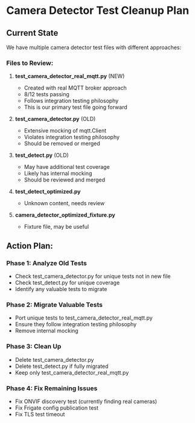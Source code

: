 # Camera Detector Test Cleanup Plan

## Current State
We have multiple camera detector test files with different approaches:

### Files to Review:
1. **test_camera_detector_real_mqtt.py** (NEW)
   - Created with real MQTT broker approach
   - 8/12 tests passing
   - Follows integration testing philosophy
   - This is our primary test file going forward

2. **test_camera_detector.py** (OLD) 
   - Extensive mocking of mqtt.Client
   - Violates integration testing philosophy
   - Should be removed or merged

3. **test_detect.py** (OLD)
   - May have additional test coverage
   - Likely has internal mocking
   - Should be reviewed and merged

4. **test_detect_optimized.py**
   - Unknown content, needs review

5. **camera_detector_optimized_fixture.py**
   - Fixture file, may be useful

## Action Plan:

### Phase 1: Analyze Old Tests
- Check test_camera_detector.py for unique tests not in new file
- Check test_detect.py for unique coverage
- Identify any valuable tests to migrate

### Phase 2: Migrate Valuable Tests
- Port unique tests to test_camera_detector_real_mqtt.py
- Ensure they follow integration testing philosophy
- Remove internal mocking

### Phase 3: Clean Up
- Delete test_camera_detector.py
- Delete test_detect.py if fully migrated
- Keep only test_camera_detector_real_mqtt.py

### Phase 4: Fix Remaining Issues
- Fix ONVIF discovery test (currently finding real cameras)
- Fix Frigate config publication test
- Fix TLS test timeout